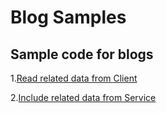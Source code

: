 Blog Samples
===========

## Sample code for blogs ##
1.[Read related data from Client](http://blogs.msdn.com/b/azuremobile/archive/2014/05/27/how-to-expand-linked-entities-from-mobileservices-client-and-mobileservices-service.aspx)

2.[Include related data from Service](http://blogs.msdn.com/b/azuremobile/archive/2014/05/27/how-to-expand-linked-entities-from-mobileservices-client-and-mobileservices-service.aspx)
